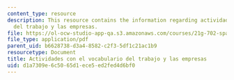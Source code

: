 ```yaml
---
content_type: resource
description: This resource contains the information regarding actividades con el vocabulario
  del trabajo y las empresas.
file: https://ol-ocw-studio-app-qa.s3.amazonaws.com/courses/21g-702-spanish-ii-spring-2004/d1a7309e6c5065d1ece5ed2fed4d6bf0_MIT21G_702S04_38emp.pdf
file_type: application/pdf
parent_uid: b6628738-d3a4-8582-c2f3-5df1c21ac1b9
resourcetype: Document
title: Actividades con el vocabulario del trabajo y las empresas
uid: d1a7309e-6c50-65d1-ece5-ed2fed4d6bf0
---
```

